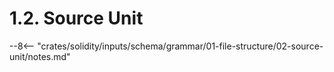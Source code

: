 <!-- This file is generated automatically by infrastructure scripts. Please don't edit by hand. -->

# 1.2. Source Unit

--8<-- "crates/solidity/inputs/schema/grammar/01-file-structure/02-source-unit/notes.md"
